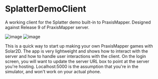 # SplatterDemoClient
A working client for the Splatter demo built-in to PraxisMapper. Designed against Release 9 of PraxisMapper server.

![image](https://user-images.githubusercontent.com/114430030/227732195-fb0822b5-c3fd-4bda-85fb-00a7ccd8b3b8.png) ![image](https://user-images.githubusercontent.com/114430030/227732208-5eecfb64-1167-49df-9720-6635564b6063.png)

This is a quick way to start up making your own PraxisMapper games with Solar2D. The app is very lightweight and shows how to interact with the server and how to handle user interactions with the client. On the login screen, you will want to update the server URL box to point at the server you're hosting. Localhost:5000 is the assumption that you're in the simulator, and won't work on your actual phone.
